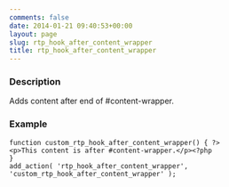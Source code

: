 ```yaml
---
comments: false
date: 2014-01-21 09:40:53+00:00
layout: page
slug: rtp_hook_after_content_wrapper
title: rtp_hook_after_content_wrapper
---
```


### Description


Adds content after end of #content-wrapper.


### Example



    
    function custom_rtp_hook_after_content_wrapper() { ?>
    <p>This content is after #content-wrapper.</p><?php
    }
    add_action( 'rtp_hook_after_content_wrapper', 'custom_rtp_hook_after_content_wrapper' );
